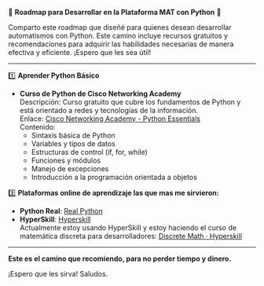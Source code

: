 🚀 **Roadmap para Desarrollar en la Plataforma MAT con Python** 🚀

Comparto este roadmap que diseñé para quienes desean desarrollar automatismos con  Python. Este camino incluye recursos gratuitos y recomendaciones para adquirir las habilidades necesarias de manera efectiva y eficiente. ¡Espero que les sea útil!

---

1️⃣ **Aprender Python Básico**
   - **Curso de Python de Cisco Networking Academy**  
   Descripción: Curso gratuito que cubre los fundamentos de Python y está orientado a redes y tecnologías de la información.  
   Enlace: [Cisco Networking Academy - Python Essentials](https://www.netacad.com/)  
   Contenido:
     - Sintaxis básica de Python
     - Variables y tipos de datos
     - Estructuras de control (if, for, while)
     - Funciones y módulos
     - Manejo de excepciones
     - Introducción a la programación orientada a objetos

3️⃣ **Plataformas online de aprendizaje las que mas me sirvieron:**
   - **Python Real**: [Real Python](https://realpython.com/)
   - **HyperSkill**: [Hyperskill](https://hyperskill.org/)  
     Actualmente estoy usando HyperSkill y estoy haciendo el curso de matemática discreta para desarrolladores: [Discrete Math · Hyperskill](https://hyperskill.org/tracks/23)

---

**Este es el camino que recomiendo, para no perder tiempo y dinero.**

¡Espero que les sirva! Saludos.

